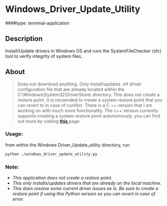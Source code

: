 # Windows_Driver_Update_Utility
####type: terminal-application

## Description
Install/Update drivers in Windows OS and runs the SystemFileChecker (sfc) tool to verify integrity of system files.

## About
> Does not download anything. Only install/updates .inf driver configuration file that are already located within the C:\\Windows\\System32\\DriverStore\\ directory.
> This does not create a restore point. It is recoended to create a system restore point that you can revert to in case of confilct.
> There is a C ++ version that I am working on with much more functionality. The c++ version currently supports creating a system restore point autonomously.
> you can find out more by visiting <a href="https://github.com/Node0o1/UpdateUtility"> **this** </a> page.

### Usage:
from within the Windows Driver_Update_utility directory, run
 ```sh
 python ./windows_driver_update_utility.py
 ```

### **Note**:
- *This application does not create a restore point.*
- *This only installs/updates drivers that are already on the local machine.*
- *This does resolve some current driver issues as is. Be sure to create a restore point if using this Python version so you can revert in case of error.*
